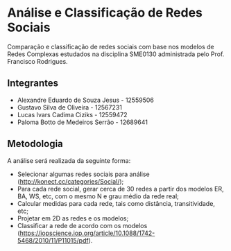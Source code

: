 # Análise e Classificação de Redes Sociais
Comparação e classificação de redes sociais com base nos modelos de Redes Complexas estudados na disciplina SME0130 administrada pelo Prof. Francisco Rodrigues. 

## Integrantes
* Alexandre Eduardo de Souza Jesus - 12559506
* Gustavo Silva de Oliveira - 12567231
* Lucas Ivars Cadima Ciziks - 12559472
* Paloma Botto de Medeiros Serrão - 12689641

## Metodologia
A análise será realizada da seguinte forma:
* Selecionar algumas redes sociais para análise (http://konect.cc/categories/Social/);
* Para cada rede social, gerar cerca de 30 redes a partir dos modelos ER, BA, WS, etc, com o mesmo N e grau médio da rede real;
* Calcular medidas para cada rede, tais como distância, transitividade, etc;
* Projetar em 2D as redes e os modelos;
* Classificar a rede de acordo com os modelos (https://iopscience.iop.org/article/10.1088/1742-5468/2010/11/P11015/pdf).
